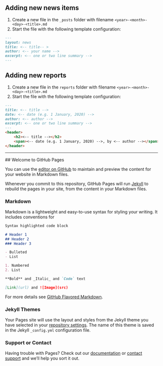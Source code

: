 ## Adding new news items
1. Create a new file in the `_posts` folder with filename `<year>-<month>-<day>-<title>.md`
2. Start the file with the following template configuration:
```markdown
---
layout: news
title: <-- title-- >
author: <-- your name -->
excerpt: <-- one or two line summary -->
---
```

## Adding new reports
1. Create a new file in the `reports` folder with filename `<year>-<month>-<day>-<title>.md`
2. Start the file with the following template configuration:
```markdown
---
title: <-- title -->
date: <-- date (e.g. 1 January, 2020) -->
author: <-- author -->
excerpt: <-- one or two line summary -->
---
<header>
    <h2><-- title --></h2>
    <span><-- date (e.g. 1 January, 2020) -->, by <-- author --></span>
</header>
```

<hr>
## Welcome to GitHub Pages

You can use the [editor on GitHub](https://github.com/ChrisvantHof/DIVD-site/edit/master/README.md) to maintain and preview the content for your website in Markdown files.

Whenever you commit to this repository, GitHub Pages will run [Jekyll](https://jekyllrb.com/) to rebuild the pages in your site, from the content in your Markdown files.

### Markdown

Markdown is a lightweight and easy-to-use syntax for styling your writing. It includes conventions for

```markdown
Syntax highlighted code block

# Header 1
## Header 2
### Header 3

- Bulleted
- List

1. Numbered
2. List

**Bold** and _Italic_ and `Code` text

[Link](url) and ![Image](src)
```

For more details see [GitHub Flavored Markdown](https://guides.github.com/features/mastering-markdown/).

### Jekyll Themes

Your Pages site will use the layout and styles from the Jekyll theme you have selected in your [repository settings](https://github.com/ChrisvantHof/DIVD-site/settings). The name of this theme is saved in the Jekyll `_config.yml` configuration file.

### Support or Contact

Having trouble with Pages? Check out our [documentation](https://help.github.com/categories/github-pages-basics/) or [contact support](https://github.com/contact) and we’ll help you sort it out.
